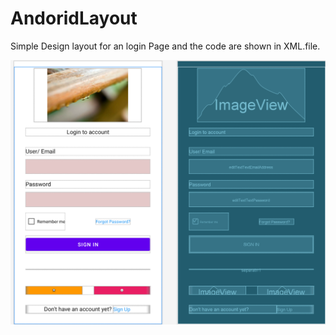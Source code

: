 # AndoridLayout
Simple Design layout for an login Page and the code are shown in XML.file.

![](images/Layout_Signin_Page.png)



